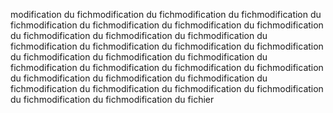 modification du fichmodification du fichmodification du fichmodification du fichmodification du fichmodification du fichmodification du fichmodification du fichmodification du fichmodification du fichmodification du fichmodification du fichmodification du fichmodification du fichmodification du fichmodification du fichmodification du fichmodification du fichmodification du fichmodification du fichmodification du fichmodification du fichmodification du fichmodification du fichmodification du fichmodification du fichmodification du fichmodification du fichmodification du fichmodification du fichmodification du fichier	
